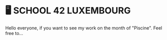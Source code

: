 # 🖥️ SCHOOL 42 LUXEMBOURG
Hello everyone, if you want to see my work on the month of "Piscine". Feel free to...
